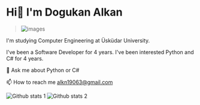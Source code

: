 # Hi👋 I'm Dogukan Alkan
> ![images](https://user-images.githubusercontent.com/78702122/236635005-c5f2d5c4-1d67-45f7-9262-82769edd7436.jpg)


<p>I'm studying Computer Engineering at Üsküdar University.</p>
<p>I've been a Software Developer for 4 years. I've been interested Python and C# for 4 years.</p>
<p>💬 Ask me about Python or C#</p>
<p>📫 How to reach me <a href="mailto:alkn19063@gmail.com">alkn19063@gmail.com</a></p>

![Github stats 1](https://github-readme-stats.vercel.app/api?username=mlh-dgkn&show_icons=true&theme=gradient)
![Github stats 2](https://github-readme-stats.vercel.app/api?username=mlh-dgkn&show_icons=true&theme=radical)
